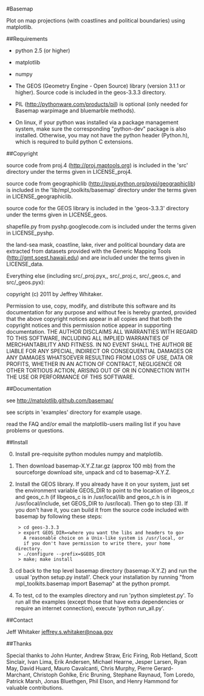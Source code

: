 #Basemap

Plot on map projections (with coastlines and political boundaries)
using matplotlib.

##Requirements

* python 2.5 (or higher)

* matplotlib

* numpy 

* The GEOS (Geometry Engine - Open Source) library (version 3.1.1 or higher).
Source code is included in the geos-3.3.3 directory.

* PIL (http://pythonware.com/products/pil) is optional (only
needed for Basemap warpimage and bluemarble methods).

* On linux, if your python was installed via a package management system, make
sure the corresponding "python-dev" package is also installed.  Otherwise, you
may not have the python header (Python.h), which is required to build python
C extensions.

##Copyright

source code from proj.4 (http://proj.maptools.org) is included in the
'src' directory under the terms given in LICENSE_proj4.

source code from geographiclib (http://pypi.python.org/pypi/geographiclib)
is included in the 'lib/mpl_toolkits/basemap' directory under the terms 
given in LICENSE_geographiclib.

source code for the GEOS library is
included in the 'geos-3.3.3' directory under the terms given in
LICENSE_geos.

shapefile.py from pyshp.googlecode.com is included under the terms given
in LICENSE_pyshp.

the land-sea mask, coastline, lake, river and political boundary data are extracted
from datasets provided with the Generic Mapping Tools
(http://gmt.soest.hawaii.edu)
and are included under the terms given in LICENSE_data.

Everything else (including src/_proj.pyx,,
src/_proj.c, src/_geos.c, and src/_geos.pyx):

copyright (c) 2011 by Jeffrey Whitaker.

Permission to use, copy, modify, and distribute this software and its
documentation for any purpose and without fee is hereby granted,
provided that the above copyright notices appear in all copies and that
both the copyright notices and this permission notice appear in
supporting documentation.
THE AUTHOR DISCLAIMS ALL WARRANTIES WITH REGARD TO THIS SOFTWARE,
INCLUDING ALL IMPLIED WARRANTIES OF MERCHANTABILITY AND FITNESS. IN NO
EVENT SHALL THE AUTHOR BE LIABLE FOR ANY SPECIAL, INDIRECT OR
CONSEQUENTIAL DAMAGES OR ANY DAMAGES WHATSOEVER RESULTING FROM LOSS OF
USE, DATA OR PROFITS, WHETHER IN AN ACTION OF CONTRACT, NEGLIGENCE OR
OTHER TORTIOUS ACTION, ARISING OUT OF OR IN CONNECTION WITH THE USE OR
PERFORMANCE OF THIS SOFTWARE.

##Documentation 

see http://matplotlib.github.com/basemap/

see scripts in 'examples' directory for example usage.

read the FAQ and/or email the matplotlib-users mailing list if 
you have problems or questions.

##Install

0. Install pre-requisite python modules numpy and matplotlib.

1. Then download basemap-X.Y.Z.tar.gz (approx 100 mb) from
the sourceforge download site, unpack and cd to basemap-X.Y.Z.

2. Install the GEOS library.  If you already have it on your
system, just set the environment variable GEOS_DIR to point to the location 
of libgeos_c and geos_c.h (if libgeos_c is in /usr/local/lib and
geos_c.h is in /usr/local/include, set GEOS_DIR to /usr/local).
Then go to step (3).  If you don't have it, you can build it from
the source code included with basemap by following these steps:

	```
	 > cd geos-3.3.3
	 > export GEOS_DIR=<where you want the libs and headers to go>
	   A reasonable choice on a Unix-like system is /usr/local, or
	   if you don't have permission to write there, your home directory.
	 > ./configure --prefix=$GEOS_DIR 
	 > make; make install
	```

3. cd back to the top level basemap directory (basemap-X.Y.Z) and
run the usual 'python setup.py install'.  Check your installation
by running "from mpl_toolkits.basemap import Basemap" at the python
prompt.

4. To test, cd to the examples directory and run 'python simpletest.py'.
To run all the examples (except those that have extra dependencies
or require an internet connection), execute 'python run_all.py'.

##Contact

Jeff Whitaker <jeffrey.s.whitaker@noaa.gov>

##Thanks

Special thanks to John Hunter, Andrew Straw, Eric Firing, Rob Hetland, Scott Sinclair, Ivan Lima, Erik Andersen, Michael Hearne, Jesper Larsen, Ryan May, David Huard, Mauro Cavalcanti, Chris Murphy, Pierre Gerard-Marchant, Christoph Gohlke, Eric Bruning, Stephane Raynaud, Tom Loredo, Patrick Marsh, Jonas Bluethgen, Phil Elson, and Henry Hammond for valuable contributions.
